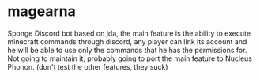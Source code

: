 # magearna
Sponge Discord bot based on jda, the main feature is the ability to execute minecraft commands through discord, any player can link its account and he will be able to use only the commands that he has the permissions for.
<br>Not going to maintain it, probably going to port the main feature to Nucleus Phonon. (don't test the other features, they suck)
